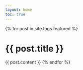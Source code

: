 ```yaml
---
layout: home
toc: true
---
```

{% for post in site.tags.featured %}
  <h1>{{ post.title }}</h1>  
  {{ post.content }}
{% endfor %}